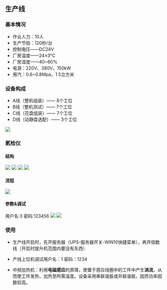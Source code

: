 ## 生产线
### 基本情况
- 作业人力：10人
- 生产节拍：120秒/台
- 控制电压——DC24V
- 厂房温度——24±3°C
- 厂房湿度——40~60%
- 电源：220V、380V，150kW
- 用汽：0.6~0.8Mpa，1.5立方米

### 设备构成
- A线（整机组装）—— 8个工位
- B线（整机测试）—— 7个工位
- C线（花盘组装）—— 7个工位
- D线（动静盘选配）—— 3个工位

![](https://ddns.smpi.top:10000/md_attachments/Pasted%20image%2020220513161035.png)

### 氦检仪
#### 结构
![](https://ddns.smpi.top:10000/md_attachments/Pasted%20image%2020220527205635.png)
![](https://ddns.smpi.top:10000/md_attachments/Pasted%20image%2020220527210338.png)
![](https://ddns.smpi.top:10000/md_attachments/Pasted%20image%2020220527210641.png)
![](https://ddns.smpi.top:10000/md_attachments/Pasted%20image%2020220527210902.png)

#### 流程
![](https://ddns.smpi.top:10000/md_attachments/Pasted%20image%2020220527211354.png)

#### 参数&调试
用户名:3 密码:123456
![](https://ddns.smpi.top:10000/md_attachments/Pasted%20image%2020220527211923.png)
![](https://ddns.smpi.top:10000/md_attachments/Pasted%20image%2020220527212123.png)

### 使用
- 生产线开启时，先开服务器（UPS-服务器开关-WIN10快捷菜单），再开倍数线（开启时提升机范围内要没有东西）

- 产线上位机调试用户名：1 密码：1234

- 中频加热机：利用**电磁感应**的原理，使置于感应线圈中的工件中产生**涡流**，从而使工件发热，加热至所需温度。设备采用串联谐振或并联谐振，因而功率因数较高。